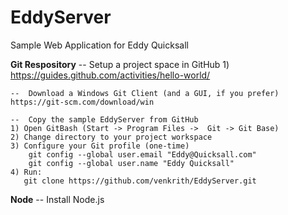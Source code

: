 # EddyServer
Sample Web Application for Eddy Quicksall

**Git Respository**
    --  Setup a project space in GitHub
    1) https://guides.github.com/activities/hello-world/

    --  Download a Windows Git Client (and a GUI, if you prefer)
    https://git-scm.com/download/win

    --  Copy the sample EddyServer from GitHub
    1) Open GitBash (Start -> Program Files ->  Git -> Git Base)
    2) Change directory to your project workspace
    3) Configure your Git profile (one-time)
        git config --global user.email "Eddy@Quicksall.com"
        git config --global user.name "Eddy Quicksall"
    4) Run:
       git clone https://github.com/venkrith/EddyServer.git

**Node**
    -- Install Node.js
